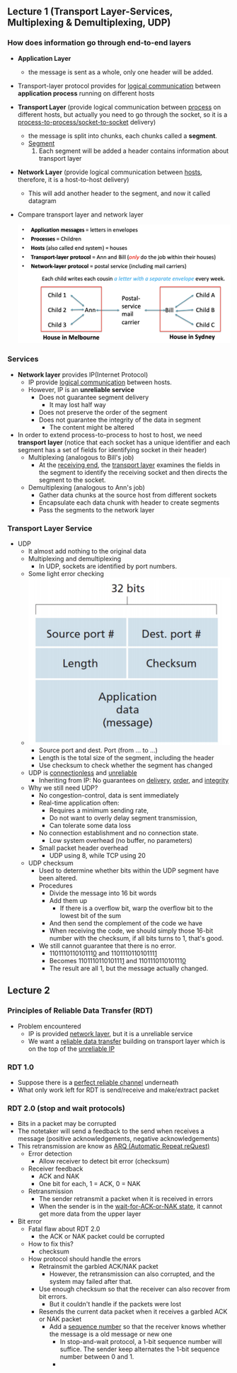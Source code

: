 ## Lecture 1 (Transport Layer-Services, Multiplexing & Demultiplexing, UDP)

### How does information go through end-to-end layers

- **Application Layer**

  - the message is sent as a whole, only one header will be added.

- Transport-layer protocol provides for <u>logical communication</u> between **application process** running on different hosts

- **Transport Layer** (provide logical communication between <u>process</u> on different hosts, but actually you need to go through the socket, so it is a <u>process-to-process/socket-to-socket</u> delivery)

  - the message is split into chunks, each chunks called a **segment**.
  - <u>Segment</u>
    1. Each segment will be added a header contains information about transport layer

- **Network Layer** (provide logical communication between <u>hosts</u>, therefore, it is a host-to-host delivery)

  - This will add another header to the segment, and now it called datagram

- Compare transport layer and network layer

  ![image-20190319211133616](assets/image-20190319211133616.png)

### Services

- **Network layer** provides IP(Internet Protocol)
  - IP provide <u>logical communication</u> between hosts.
  - However, IP is an **unreliable service**
    - Does not guarantee segment delivery
      - It may lost half way
    - Does not preserve the order of the segment
    - Does not guarantee the integrity of the data in segment
      - The content might be altered
- In order to extend process-to-process to host to host, we need **transport layer** (notice that each socket has a unique identifier and each segment has a set of fields for identifying socket in their header)
  - Multiplexing (analogous to  Bill's job)
    - At the <u>receiving end</u>, the <u>transport layer</u> examines the fields in the segment to identify the receiving socket and then directs the segment to the socket.
  - Demultiplexing (analogous to Ann's job)
    - Gather data chunks at the source host from different sockets
    - Encapsulate each data chunk with header to create segments
    - Pass the segments to the network layer

### Transport Layer Service

- UDP
  - It almost add nothing to the original data
  - Multiplexing and demultiplexing
    - In UDP, sockets are identified by port numbers.
  - Some light error checking
  - ![image-20190319215655007](assets/image-20190319215655007.png)
    - Source port and dest. Port (from … to ...)
    - Length is the total size of the segment, including the header
    - Use checksum to check whether the segment has changed
  - UDP is <u>connectionless</u> and <u>unreliable</u>
    - Inheriting from IP: No guarantees on <u>delivery</u>, <u>order</u>, and <u>integrity</u>
  - Why we still need UDP?
    - No congestion-control, data is sent immediately
    - Real-time application often:
      - Requires a minimum sending rate,
      - Do not want to overly delay segment transmission,
      - Can tolerate some data loss
    - No connection establishment and no connection state.
      - Low system overhead (no buffer, no parameters)
    - Small packet header overhead
      - UDP using 8, while TCP using 20
  - UDP checksum
    - Used to determine whether bits within the UDP segment have been altered.
    - Procedures
      - Divide the message into 16 bit words
      - Add them up
        - If there is a overflow bit, warp the overflow bit to the lowest bit of the sum
      - And then send the complement of the code we have
      - When receiving the code, we should simply those 16-bit number with the checksum, if all bits turns to 1, that's good.
    - We still cannot guarantee that there is no error.
      - 110111011010111<u>0</u> and 110111011010111<u>1</u>
      - Becomes 110111011010111<u>1</u> and 110111011010111<u>0</u>
      - The result are all 1, but the message actually changed.



## Lecture 2

### Principles of Reliable Data Transfer (RDT)

- Problem encountered
  - IP is provided <u>network layer</u>, but it is a unreliable service
  - We want a <u>reliable data transfer</u> building on transport layer which is on the top of the <u>unreliable IP</u>

### RDT 1.0

- Suppose there is a <u>perfect reliable channel</u> underneath
- What only work left for RDT is send/receive and make/extract packet

### RDT 2.0 (stop and wait protocols) 

- Bits in a packet may be corrupted
- The notetaker will send a feedback to the send when receives a message (positive acknowledgements, negative acknowledgements)
- This retransmission are know as <u>ARQ (Automatic Repeat reQuest)</u>
  - Error detection
    - Allow receiver to detect bit error (checksum)
  - Receiver feedback
    - ACK and NAK
    - One bit for each, 1 = ACK, 0 = NAK
  - Retransmission
    - The sender retransmit a packet when it is received in errors
    - When the sender is in the <u>wait-for-ACK-or-NAK state</u>, it cannot get more data from the upper layer
- Bit error
  - Fatal flaw about RDT 2.0
    -  the ACK or NAK packet could be corrupted
  - How to fix this?
    - checksum
  - How protocol should handle the errors
    - Retrainsmit the garbled ACK/NAK packet
      - However, the retransmission can also corrupted, and  the system may failed after that.
    - Use enough checksum so that the receiver can also recover from bit errors.
      - But it couldn't handle if the packets were lost
    - Resends the current data packet when it receives a garbled ACK or NAK packet
      - Add a <u>sequence number</u> so that the receiver knows whether the message is a old message or new one
        - In stop-and-wait protocol, a 1-bit sequence number will suffice. The sender keep alternates the 1-bit sequence number between 0 and 1.
        - 

